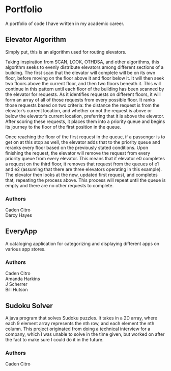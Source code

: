 # Portfolio

A portfolio of code I have written in my academic career.

## Elevator Algorithm

Simply put, this is an algorithm used for routing elevators.  

Taking inspiration from SCAN, LOOK, OTHDSA, and other algorithms, this algorithm seeks to evenly distribute elevators among different sections of a building. The first scan that the elevator will complete will be on its own floor, before moving on the floor above it and floor below it. It will then seek two floors above the current floor, and then two floors beneath it. This will continue in this pattern until each floor of the building has been scanned by the elevator for requests. As it identifies requests on different floors, it will form an array of all of those requests from every possible floor. It ranks those requests based on two criteria: the distance the request is from the elevator’s current location, and whether or not the request is above or below the elevator’s current location, preferring that it is above the elevator. After scoring these requests, it places them into a priority queue and begins its journey to the floor of the first position in the queue.

Once reaching the floor of the first request in the queue, if a passenger is to get on at this stop as well, the elevator adds that to the priority queue and reranks every floor based on the previously stated conditions. Upon finishing the request, the elevator will remove the request from every priority queue from every elevator. This means that if elevator e0  completes a request on the third floor, it removes that request from the queues of e1 and e2 (assuming that there are three elevators operating in this example). The elevator then looks at the new, updated first request, and completes that, repeating the process above. This process will repeat until the queue is empty and there are no other requests to complete.

### Authors
Caden Citro <br />
Darcy Hayes

## EveryApp

A cataloging application for categorizing and displaying different apps on various app stores.

### Authors
Caden Citro <br />
Amanda Harkins <br />
J Scherrer <br />
Bill Hutson

## Sudoku Solver

A java program that solves Sudoku puzzles. It takes in a 2D array, where each 9 element array represents the nth row, and each element the nth column. This project originated from doing a technical interview for a company, which I was unable to solve in the time given, but worked on after the fact to make sure I could do it in the future.

### Authors
Caden Citro
